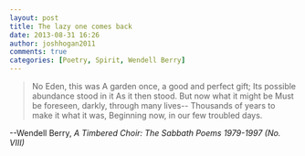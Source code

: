 ```yaml
---
layout: post
title: The lazy one comes back
date: 2013-08-31 16:26
author: joshhogan2011
comments: true
categories: [Poetry, Spirit, Wendell Berry]
---
```

<blockquote>No Eden, this was
A garden once, a good and perfect gift;
Its possible abundance stood in it
As it then stood. But now what it might be
Must be foreseen, darkly, through many lives--
Thousands of years to make it what it was,
Beginning now, in our few troubled days.</blockquote>
--Wendell Berry, <em>A Timbered Choir: The Sabbath Poems 1979-1997 (No. VIII)</em>
